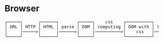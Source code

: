 # Browser

<div><pre>┌─────┐      ┌──────┐       ┌─────┐    css    ┌──────────┐        ┌──────────┐        ┌────────┐
│ URL │ HTTP │ HTML │ parse │ DOM │ computing │ DOM with │ layout │ DOM with │ render │ BitMap │
│     │─────>│      │──────>│     │──────────>│    css   │───────>│ position │───────>│        │
└─────┘      └──────┘       └─────┘           └──────────┘        └──────────┘        └────────┘</pre></div>

